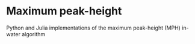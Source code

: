 # Maximum peak-height
Python and Julia implementations of the maximum peak-height (MPH)  in-water algorithm
